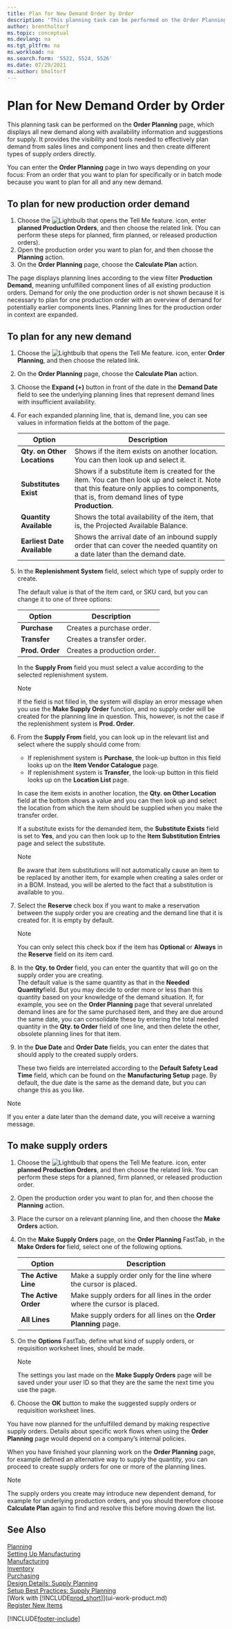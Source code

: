 ```yaml
---
title: Plan for New Demand Order by Order
description: 'This planning task can be performed on the Order Planning page, which displays all new demand along with availability information and suggestions for supply, including item substitution.'
author: brentholtorf
ms.topic: conceptual
ms.devlang: na
ms.tgt_pltfrm: na
ms.workload: na
ms.search.form: '5522, 5524, 5526'
ms.date: 07/29/2021
ms.author: bholtorf
---
```

# Plan for New Demand Order by Order

This planning task can be performed on the **Order Planning** page, which displays all new demand along with availability information and suggestions for supply. It provides the visibility and tools needed to effectively plan demand from sales lines and component lines and then create different types of supply orders directly.  

You can enter the **Order Planning** page in two ways depending on your focus: From an order that you want to plan for specifically or in batch mode because you want to plan for all and any new demand.  


## To plan for new production order demand

1. Choose the ![Lightbulb that opens the Tell Me feature.](media/ui-search/search_small.png "Tell me what you want to do") icon, enter **planned Production Orders**, and then choose the related link. (You can perform these steps for planned, firm planned, or released production orders).
2. Open the production order you want to plan for, and then choose the **Planning** action.  
3. On the **Order Planning** page, choose the **Calculate Plan** action.  

The page displays planning lines according to the view filter **Production Demand**, meaning unfulfilled component lines of all existing production orders. Demand for only the one production order is not shown because it is necessary to plan for one production order with an overview of demand for potentially earlier components lines. Planning lines for the production order in context are expanded.  

## To plan for any new demand

1. Choose the ![Lightbulb that opens the Tell Me feature.](media/ui-search/search_small.png "Tell me what you want to do") icon, enter **Order Planning**, and then choose the related link.  
2. On the **Order Planning** page, choose the **Calculate Plan** action.
3. Choose the **Expand (+)** button in front of the date in the **Demand Date** field to see the underlying planning lines that represent demand lines with insufficient availability.  
4. For each expanded planning line, that is, demand line, you can see values in information fields at the bottom of the page.  

    |Option|Description|  
    |----------------------------------|---------------------------------------|  
    |**Qty. on Other Locations**|Shows if the item exists on another location. You can then look up and select it.|  
    |**Substitutes Exist**|Shows if a substitute item is created for the item. You can then look up and select it. Note that this feature only applies to components, that is, from demand lines of type **Production**.|  
    |**Quantity Available**|Shows the total availability of the item, that is, the Projected Available Balance.|  
    |**Earliest Date Available**|Shows the arrival date of an inbound supply order that can cover the needed quantity on a date later than the demand date.|  

5. In the **Replenishment System** field, select which type of supply order to create.  

    The default value is that of the item card, or SKU card, but you can change it to one of three options:  

    |Option|Description|  
    |----------------------------------|---------------------------------------|  
    |**Purchase**|Creates a purchase order.|  
    |**Transfer**|Creates a transfer order.|  
    |**Prod. Order**|Creates a production order.|  

    In the **Supply From** field you must select a value according to the selected replenishment system.  

    > [!NOTE]  
    >  If the field is not filled in, the system will display an error message when you use the **Make Supply Order** function, and no supply order will be created for the planning line in question. This, however, is not the case if the replenishment system is **Prod. Order**.  

6. From the **Supply From** field, you can look up in the relevant list and select where the supply should come from:  

    - If replenishment system is **Purchase**, the look-up button in this field looks up on the **Item Vendor Catalogue** page.  
    - If replenishment system is **Transfer**, the look-up button in this field looks up on the **Location List** page.  

    In case the item exists in another location, the **Qty. on Other Location** field at the bottom shows a value and you can then look up and select the location from which the item should be supplied when you make the transfer order.  

    If a substitute exists for the demanded item, the **Substitute Exists** field is set to **Yes**, and you can then look up to the **Item Substitution Entries** page and select the substitute.  

    > [!NOTE]  
    > Be aware that item substitutions will not automatically cause an item to be replaced by another item, for example when creating a sales order or in a BOM. Instead, you will be alerted to the fact that a substitution is available to you.

7. Select the **Reserve** check box if you want to make a reservation between the supply order you are creating and the demand line that it is created for. It is empty by default.  

    > [!NOTE]  
    >  You can only select this check box if the item has **Optional** or **Always** in the **Reserve** field on its item card.  

8. In the **Qty. to Order** field, you can enter the quantity that will go on the supply order you are creating.   
    The default value is the same quantity as that in the **Needed Quantity**field. But you may decide to order more or less than this quantity based on your knowledge of the demand situation. If, for example, you see on the **Order Planning** page that several unrelated demand lines are for the same purchased item, and they are due around the same date, you can consolidate these by entering the total needed quantity in the **Qty. to Order** field of one line, and then delete the other, obsolete planning lines for that item.  

9. In the **Due Date** and **Order Date** fields, you can enter the dates that should apply to the created supply orders.  

    These two fields are interrelated according to the **Default Safety Lead Time** field, which can be found on the **Manufacturing Setup** page. By default, the due date is the same as the demand date, but you can change this as you like.  

> [!NOTE]  
>  If you enter a date later than the demand date, you will receive a warning message.  

## To make supply orders

1. Choose the ![Lightbulb that opens the Tell Me feature.](media/ui-search/search_small.png "Tell me what you want to do") icon, enter **planned Production Orders**, and then choose the related link. You can perform these steps for a planned, firm planned, or released production order.  
2. Open the production order you want to plan for, and then choose the **Planning** action.  
3. Place the cursor on a relevant planning line, and then choose the **Make Orders** action.  
4. On the **Make Supply Orders** page, on the **Order Planning** FastTab, in the **Make Orders for** field, select one of the following options.  

    |Option|Description|  
    |----------------------------------|---------------------------------------|  
    |**The Active Line**|Make a supply order only for the line where the cursor is placed.|  
    |**The Active Order**|Make supply orders for all lines in the order where the cursor is placed.|  
    |**All Lines**|Make supply orders for all lines on the **Order Planning** page.|  

5. On the **Options** FastTab, define what kind of supply orders, or requisition worksheet lines, should be made.  

    > [!NOTE]  
    >  The settings you last made on the **Make Supply Orders** page will be saved under your user ID so that they are the same the next time you use the page.  

6. Choose the **OK** button to make the suggested supply orders or requisition worksheet lines.  

You have now planned for the unfulfilled demand by making respective supply orders. Details about specific work flows when using the **Order Planning** page would depend on a company’s internal policies.  

When you have finished your planning work on the **Order Planning** page, for example defined an alternative way to supply the quantity, you can proceed to create supply orders for one or more of the planning lines.  

> [!NOTE]  
> The supply orders you create may introduce new dependent demand, for example for underlying production orders, and you should therefore choose **Calculate Plan** again to find and resolve this before moving down the list.  

## See Also

<!-- [Walkthrough: Planning Supplies Manually](walkthrough-planning-supplies-manually.md)   -->
[Planning](production-planning.md)  
[Setting Up Manufacturing](production-configure-production-processes.md)  
[Manufacturing](production-manage-manufacturing.md)  
[Inventory](inventory-manage-inventory.md)  
[Purchasing](purchasing-manage-purchasing.md)  
[Design Details: Supply Planning](design-details-supply-planning.md)  
[Setup Best Practices: Supply Planning](setup-best-practices-supply-planning.md)  
[Work with [!INCLUDE[prod_short](includes/prod_short.md)]](ui-work-product.md)  
[Register New Items](inventory-how-register-new-items.md)

[!INCLUDE[footer-include](includes/footer-banner.md)]
